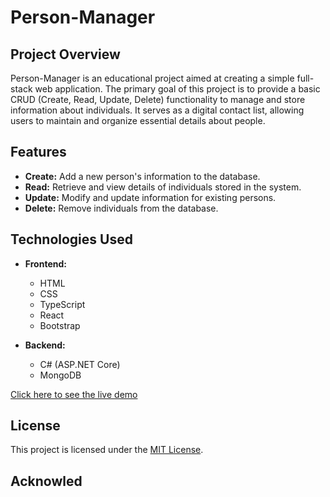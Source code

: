 # Person-Manager

## Project Overview

Person-Manager is an educational project aimed at creating a simple full-stack web application. The primary goal of this project is to provide a basic CRUD (Create, Read, Update, Delete) functionality to manage and store information about individuals. It serves as a digital contact list, allowing users to maintain and organize essential details about people.

## Features

- **Create:** Add a new person's information to the database.
- **Read:** Retrieve and view details of individuals stored in the system.
- **Update:** Modify and update information for existing persons.
- **Delete:** Remove individuals from the database.

## Technologies Used

- **Frontend:**
  - HTML
  - CSS
  - TypeScript
  - React
  - Bootstrap

- **Backend:**
  - C# (ASP.NET Core)
  - MongoDB

[Click here to see the live demo](https://contact-maganer-gdt.netlify.app/)

## License

This project is licensed under the [MIT License](LICENSE.md).

## Acknowled

